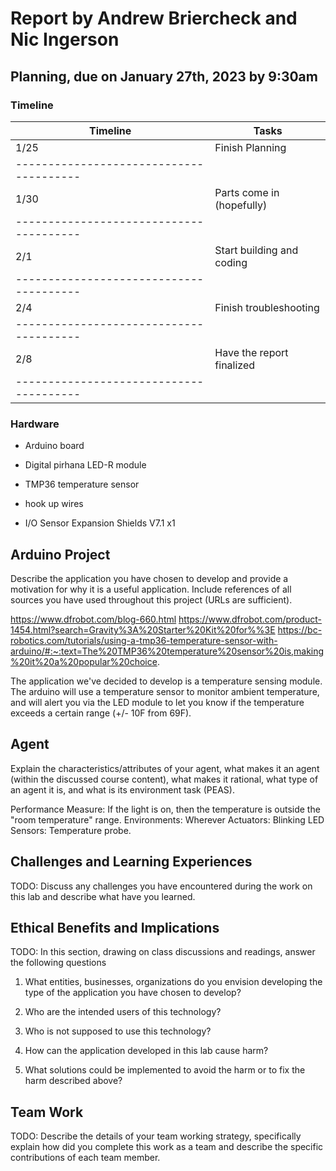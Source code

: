 # Report by Andrew Briercheck and Nic Ingerson

## Planning, due on January 27th, 2023 by 9:30am

### Timeline

| Timeline                                | Tasks                     |
| --------------------------------------- | ------------------------- |
| 1/25                                    | Finish Planning           |
| --------------------------------------- |
| 1/30                                    | Parts come in (hopefully) |
| --------------------------------------- |
| 2/1                                     | Start building and coding |
| --------------------------------------- |
| 2/4                                     | Finish troubleshooting    |
| --------------------------------------- |
| 2/8                                     | Have the report finalized |
| --------------------------------------- |

### Hardware

- Arduino board

- Digital pirhana LED-R module

- TMP36 temperature sensor

- hook up wires

- I/O Sensor Expansion Shields V7.1 x1

## Arduino Project

Describe the application you have chosen to develop and provide a motivation for why it is a useful application. Include references of all sources you have used throughout this project (URLs are sufficient).

https://www.dfrobot.com/blog-660.html
https://www.dfrobot.com/product-1454.html?search=Gravity%3A%20Starter%20Kit%20for%%3E
https://bc-robotics.com/tutorials/using-a-tmp36-temperature-sensor-with-arduino/#:~:text=The%20TMP36%20temperature%20sensor%20is,making%20it%20a%20popular%20choice.

The application we've decided to develop is a temperature sensing module. The arduino will use a temperature sensor to monitor ambient temperature, and will alert you via the LED module to let you know if the temperature exceeds a certain range (+/- 10F from 69F).

## Agent

Explain the characteristics/attributes of your agent, what makes it an agent (within the discussed course content), what makes it rational, what type of an agent it is, and what is its environment task (PEAS).

Performance Measure: If the light is on, then the temperature is outside the "room temperature" range.
Environments: Wherever
Actuators: Blinking LED
Sensors: Temperature probe.

## Challenges and Learning Experiences

TODO:
Discuss any challenges you have encountered during the work on this lab and describe what have you learned.

## Ethical Benefits and Implications

TODO:
In this section, drawing on class discussions and readings, answer the following questions

1. What entities, businesses, organizations do you envision developing the type of the application you have chosen to develop?

2. Who are the intended users of this technology?

3. Who is not supposed to use this technology?

4. How can the application developed in this lab cause harm?

5. What solutions could be implemented to avoid the harm or to fix the harm described above?

## Team Work

TODO:
Describe the details of your team working strategy, specifically explain how did you complete this work as a team and describe the specific contributions of each team member.
